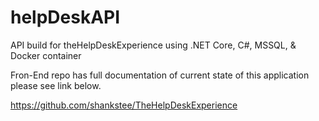 # helpDeskAPI
API build for theHelpDeskExperience using .NET Core, C#, MSSQL, &amp; Docker container

Fron-End repo has full documentation of current state of this application please see link below.

https://github.com/shankstee/TheHelpDeskExperience
